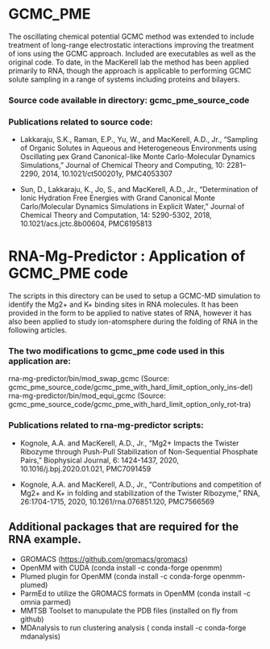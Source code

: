 # GCMC_PME

The oscillating chemical potential GCMC method was extended to include treatment
of long-range electrostatic interactions improving the treatment of ions using the
GCMC approach. Included are executables as well as the original code. To date, in the 
MacKerell lab the method has been applied primarily to RNA, though the approach is 
applicable to performing GCMC solute sampling in a range of systems including proteins and
bilayers. 

### Source code available in directory: gcmc_pme_source_code

### Publications related to source code:

- Lakkaraju, S.K., Raman, E.P., Yu, W., and MacKerell, A.D., Jr., “Sampling of Organic Solutes in 
Aqueous and Heterogeneous Environments using Oscillating μex Grand Canonical-like Monte 
Carlo-Molecular Dynamics Simulations,” Journal of Chemical Theory and Computing, 10: 2281–2290, 2014, 
10.1021/ct500201y, PMC4053307

- Sun, D., Lakkaraju, K., Jo, S., and MacKerell, A.D., Jr., “Determination of Ionic Hydration Free 
Energies with Grand Canonical Monte Carlo/Molecular Dynamics Simulations in Explicit Water,” 
Journal of Chemical Theory and Computation, 14: 5290-5302, 2018, 10.1021/acs.jctc.8b00604, PMC6195813

# RNA-Mg-Predictor : Application of GCMC_PME code

The scripts in this directory can be used to setup a GCMC-MD simulation to identify the
Mg2+ and K+ binding sites in RNA molecules. It has been provided in the form to
be applied to native states of RNA, however it has also been applied to study
ion-atomsphere during the folding of RNA in the following articles.

### The two modifications to gcmc_pme code used in this application are:

rna-mg-predictor/bin/mod_swap_gcmc (Source: gcmc_pme_source_code/gcmc_pme_with_hard_limit_option_only_ins-del) 
rna-mg-predictor/bin/mod_equi_gcmc (Source: gcmc_pme_source_code/gcmc_pme_with_hard_limit_option_only_rot-tra)

### Publications related to rna-mg-predictor scripts:

- Kognole, A.A. and MacKerell, A.D., Jr., “Mg2+ Impacts the Twister Ribozyme through Push-Pull 
Stabilization of Non-Sequential Phosphate Pairs,” Biophysical Journal, 6: 1424-1437, 2020, 
10.1016/j.bpj.2020.01.021, PMC7091459

- Kognole, A.A. and MacKerell, A.D., Jr., “Contributions and competition of Mg2+ and K+ 
in folding and stabilization of the Twister Ribozyme,” RNA, 26:1704-1715, 2020, 
10.1261/rna.076851.120, PMC7566569

## Additional packages that are required for the RNA example.

- GROMACS (https://github.com/gromacs/gromacs)
- OpenMM with CUDA (conda install -c conda-forge openmm)
- Plumed plugin for OpenMM (conda install -c conda-forge openmm-plumed)
- ParmEd to utilize the GROMACS formats in OpenMM (conda install -c omnia parmed)
- MMTSB Toolset to manupulate the PDB files (installed on fly from github)
- MDAnalysis to run clustering analysis ( conda install -c conda-forge mdanalysis)


